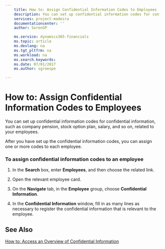 ```yaml
---
    title: How to: Assign Confidential Information Codes to Employees | Microsoft Docs
    description: You can set up confidential information codes for confidential information, such as company pension, stock option plan, salary, and so on, related to your employees.
    services: project-madeira
    documentationcenter: ''
    author: SorenGP

    ms.service: dynamics365-financials
    ms.topic: article
    ms.devlang: na
    ms.tgt_pltfrm: na
    ms.workload: na
    ms.search.keywords:
    ms.date: 07/01/2017
    ms.author: sgroespe

---
```

# How to: Assign Confidential Information Codes to Employees
You can set up confidential information codes for confidential information, such as company pension, stock option plan, salary, and so on, related to your employees.  
  
 After you have set up the confidential information codes, you can assign one or more codes to each employee.  
  
### To assign confidential information codes to an employee  
  
1.  In the **Search** box, enter **Employees**, and then choose the related link.  
  
2.  Open the relevant employee card.  
  
3.  On the **Navigate** tab, in the **Employee** group, choose **Confidential Information**.  
  
4.  In the **Confidential Information** window, fill in as many lines as necessary to register the confidential information that is relevant to the employee.  
  
## See Also  
 [How to: Access an Overview of Confidential Information](../how-to-access-an-overview-of-confidential-information.md)